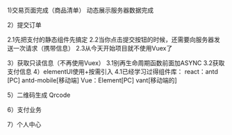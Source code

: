 1)交易页面完成（商品清单）
动态展示服务器数据完成

2）提交订单

2.1先把支付的静态组件先搞定
2.2当你点击提交按钮的时候，还需要向服务器发送一次请求（携带信息）
2.3从今天开始项目就不使用Vuex了

3）获取只读信息（不再使用Vuex）
3.1别再生命周期函数前面加ASYNC
3.2获取支付信息
4）elementUI使用+按需引入
4.1已经学习过得组件库：
react：antd [PC]  antd-mobile[移动端]
Vue：Element[PC]  vant[移动端的]

5）二维码生成 Qrcode

6）支付业务

7）个人中心